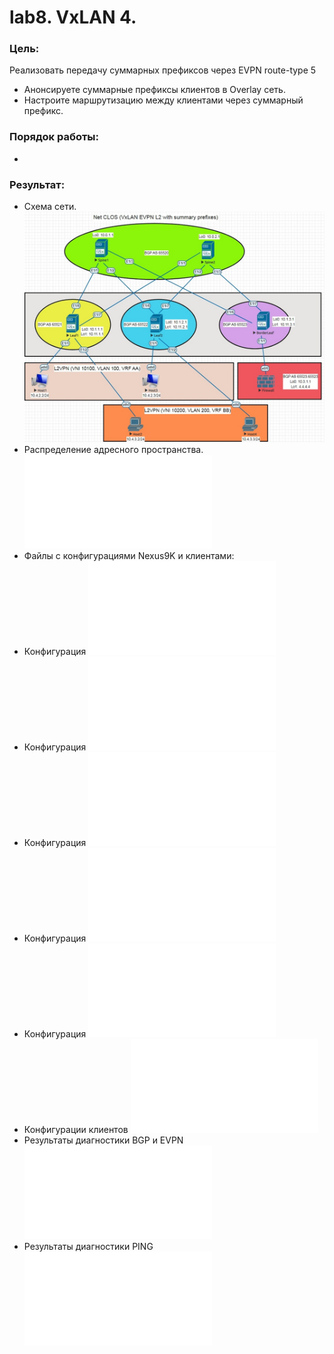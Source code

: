 # lab8. VxLAN 4.
### Цель: 
Реализовать передачу суммарных префиксов через EVPN route-type 5
- Анонсируете суммарные префиксы клиентов в Overlay сеть.
- Настроите маршрутизацию между клиентами через суммарный префикс.
### Порядок работы:
-
### Результат:
- Схема сети.
![Схема сети](Схема_VXLAN4.jpg)
- Распределение адресного пространства.
![Адресное пространство](Распределение%20адресного%20пространства.md)
- Файлы с конфигурациями Nexus9K и клиентами:
- Конфигурация
![Spine1](Spine1_config.txt)
- Конфигурация
![Spine2](Spine2_config.txt)
- Конфигурация
![Leaf1](Leaf1_config.txt)
- Конфигурация
![Leaf2](Leaf2_config.txt)
- Конфигурация
![BorderLeaf](BorderLeaf_config.txt)
- Конфигурации клиентов
![Hosts1-4](Hosts1-4_config.txt)
- Результаты диагностики BGP и EVPN
![Вывод команд](Diagnostic%20BGP.txt)
- Результаты диагностики PING
![Вывод команд](Diagnostic%20ping.txt)
